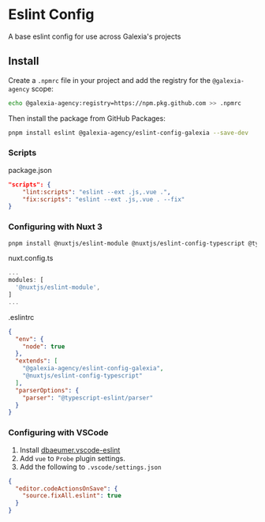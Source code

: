 # Eslint Config

A base eslint config for use across Galexia's projects

## Install

Create a `.npmrc` file in your project and add the registry for the `@galexia-agency` scope:

```bash
echo @galexia-agency:registry=https://npm.pkg.github.com >> .npmrc
```

Then install the package from GitHub Packages:

```bash
pnpm install eslint @galexia-agency/eslint-config-galexia --save-dev
```

### Scripts

package.json

```json
"scripts": {
    "lint:scripts": "eslint --ext .js,.vue .",
    "fix:scripts": "eslint --ext .js,.vue . --fix"
}
```

### Configuring with Nuxt 3

```bash
pnpm install @nuxtjs/eslint-module @nuxtjs/eslint-config-typescript @typescript-eslint/parser eslint --save-dev
```

nuxt.config.ts

```ts
...
modules: [
  '@nuxtjs/eslint-module',
]
...
```

.eslintrc

```json
{
  "env": {
    "node": true
  },
  "extends": [
    "@galexia-agency/eslint-config-galexia",
    "@nuxtjs/eslint-config-typescript"
  ],
  "parserOptions": {
    "parser": "@typescript-eslint/parser"
  }
}
```

### Configuring with VSCode

1. Install [dbaeumer.vscode-eslint](https://marketplace.visualstudio.com/items?itemName=dbaeumer.vscode-eslint)
2. Add `vue` to `Probe` plugin settings.
3. Add the following to `.vscode/settings.json`

  ```json
  {
    "editor.codeActionsOnSave": {
      "source.fixAll.eslint": true
    }
  }
  ```
